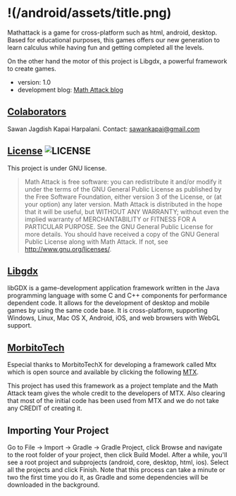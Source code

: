 !(/android/assets/title.png)
==========

Mathattack is a game for cross-platform such as html, android, desktop. Based for educational purposes, this games offers our new generation to learn calculus while having fun and getting completed all the levels.

On the other hand the motor of this project is Libgdx, a powerful framework to create games.
* version: 1.0
* development blog: [Math Attack blog](http://mathattackgame.wordpress.com/)

## [Colaborators](https://github.com/alu0100694765/Knapsack/graphs/contributors)
Sawan Jagdish Kapai Harpalani. Contact: <sawankapai@gmail.com>

## [License](http://www.gnu.org/licenses/gpl-3.0.html) ![LICENSE](http://www.gnu.org/graphics/gplv3-88x31.png)
This project is under GNU license.

> Math Attack is free software: you can redistribute it 
> and/or modify it under the terms of the GNU General
> Public License as published by the Free Software 
> Foundation, either version 3 of the License, 
> or (at your option) any later version.
> Math Attack is distributed in the hope that it will 
> be useful, but WITHOUT ANY WARRANTY; without even 
> the implied warranty of MERCHANTABILITY or FITNESS 
> FOR A PARTICULAR PURPOSE. See the GNU General Public
> License for more details.
> You should have received a copy of the GNU General 
> Public License along with Math Attack. If not, see 
> http://www.gnu.org/licenses/.

## [Libgdx](http://libgdx.badlogicgames.com/)

libGDX is a game-development application framework written in the Java programming language with some C and C++ components for performance dependent code. It allows for the development of desktop and mobile games by using the same code base. It is cross-platform, supporting Windows, Linux, Mac OS X, Android, iOS, and web browsers with WebGL support.

## [MorbitoTech](http://moribitotechx.blogspot.com.es/)
Especial thanks to MorbitoTechX for developing a framework called Mtx which is open source and available by clicking the following [MTX](https://github.com/moribitotech/MTX).

This project has used this framework as a project template and the Math Attack team gives the whole credit to the developers of MTX. Also clearing that most of the initial code has been used from MTX and we do not take any CREDIT of creating it.

## Importing Your Project

Go to File -> Import -> Gradle -> Gradle Project, click Browse and navigate to the root folder of your project, then click Build Model. After a while, you'll see a root project and subprojects (android, core, desktop, html, ios). Select all the projects and click Finish. Note that this process can take a minute or two the first time you do it, as Gradle and some dependencies will be downloaded in the background.
